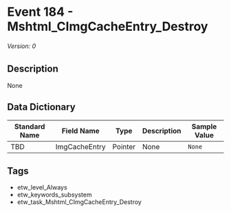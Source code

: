 # Event 184 - Mshtml_CImgCacheEntry_Destroy
###### Version: 0

## Description
None

## Data Dictionary
|Standard Name|Field Name|Type|Description|Sample Value|
|---|---|---|---|---|
|TBD|ImgCacheEntry|Pointer|None|`None`|

## Tags
* etw_level_Always
* etw_keywords_subsystem
* etw_task_Mshtml_CImgCacheEntry_Destroy